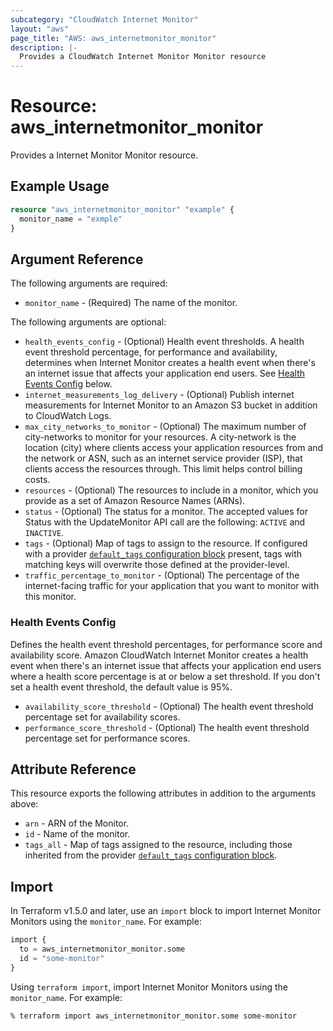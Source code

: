 ```yaml
---
subcategory: "CloudWatch Internet Monitor"
layout: "aws"
page_title: "AWS: aws_internetmonitor_monitor"
description: |-
  Provides a CloudWatch Internet Monitor Monitor resource
---
```


# Resource: aws_internetmonitor_monitor

Provides a Internet Monitor Monitor resource.

## Example Usage

```terraform
resource "aws_internetmonitor_monitor" "example" {
  monitor_name = "exmple"
}
```

## Argument Reference

The following arguments are required:

* `monitor_name` - (Required) The name of the monitor.

The following arguments are optional:

* `health_events_config` - (Optional) Health event thresholds. A health event threshold percentage, for performance and availability, determines when Internet Monitor creates a health event when there's an internet issue that affects your application end users. See [Health Events Config](#health-events-config) below.
* `internet_measurements_log_delivery` - (Optional) Publish internet measurements for Internet Monitor to an Amazon S3 bucket in addition to CloudWatch Logs.
* `max_city_networks_to_monitor` - (Optional) The maximum number of city-networks to monitor for your resources. A city-network is the location (city) where clients access your application resources from and the network or ASN, such as an internet service provider (ISP), that clients access the resources through. This limit helps control billing costs.
* `resources` - (Optional) The resources to include in a monitor, which you provide as a set of Amazon Resource Names (ARNs).
* `status` - (Optional) The status for a monitor. The accepted values for Status with the UpdateMonitor API call are the following: `ACTIVE` and `INACTIVE`.
* `tags` - (Optional) Map of tags to assign to the resource. If configured with a provider [`default_tags` configuration block](https://registry.terraform.io/providers/hashicorp/aws/latest/docs#default_tags-configuration-block) present, tags with matching keys will overwrite those defined at the provider-level.
* `traffic_percentage_to_monitor` - (Optional) The percentage of the internet-facing traffic for your application that you want to monitor with this monitor.

### Health Events Config

Defines the health event threshold percentages, for performance score and availability score. Amazon CloudWatch Internet Monitor creates a health event when there's an internet issue that affects your application end users where a health score percentage is at or below a set threshold. If you don't set a health event threshold, the default value is 95%.

* `availability_score_threshold` - (Optional) The health event threshold percentage set for availability scores.
* `performance_score_threshold` - (Optional) The health event threshold percentage set for performance scores.

## Attribute Reference

This resource exports the following attributes in addition to the arguments above:

* `arn` - ARN of the Monitor.
* `id` - Name of the monitor.
* `tags_all` - Map of tags assigned to the resource, including those inherited from the provider [`default_tags` configuration block](https://registry.terraform.io/providers/hashicorp/aws/latest/docs#default_tags-configuration-block).

## Import

In Terraform v1.5.0 and later, use an `import` block to import Internet Monitor Monitors using the `monitor_name`. For example:

```terraform
import {
  to = aws_internetmonitor_monitor.some
  id = "some-monitor"
}
```

Using `terraform import`, import Internet Monitor Monitors using the `monitor_name`. For example:

```console
% terraform import aws_internetmonitor_monitor.some some-monitor
```
